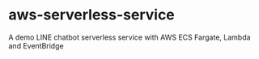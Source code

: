 # aws-serverless-service
A demo LINE chatbot serverless service with AWS ECS Fargate, Lambda and EventBridge
